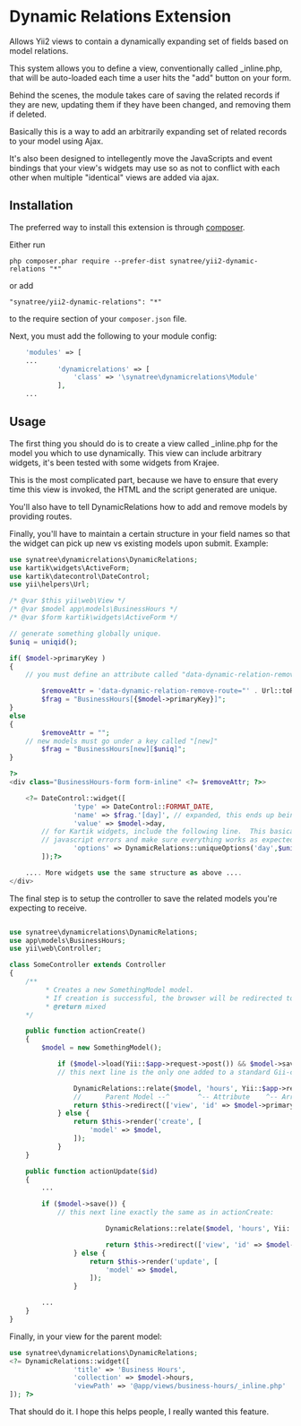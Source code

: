 Dynamic Relations Extension
===========================
Allows Yii2 views to contain a dynamically expanding set of fields based on model relations.

This system allows you to define a view, conventionally called _inline.php, that will be auto-loaded each time a user hits the "add" button on your form.

Behind the scenes, the module takes care of saving the related records if they are new, updating them if they have been changed, and removing them if deleted.

Basically this is a way to add an arbitrarily expanding set of related records to your model using Ajax.

It's also been designed to intellegently move the JavaScripts and event bindings that your view's widgets may use so as not to conflict with each other when multiple "identical" views are added via ajax.

Installation
------------

The preferred way to install this extension is through [composer](http://getcomposer.org/download/).

Either run

```
php composer.phar require --prefer-dist synatree/yii2-dynamic-relations "*"
```

or add

```
"synatree/yii2-dynamic-relations": "*"
```

to the require section of your `composer.json` file.

Next, you must add the following to your module config:

```php
    'modules' => [
	...
            'dynamicrelations' => [
                'class' => '\synatree\dynamicrelations\Module'
            ],
	...
```


Usage
-----

The first thing you should do is to create a view called _inline.php for the model you which to use dynamically.  This view can include arbitrary widgets, it's been tested with some widgets from Krajee.

This is the most complicated part, because we have to ensure that every time this view is invoked, the HTML and the script generated are unique. 

You'll also have to tell DynamicRelations how to add and remove models by providing routes.

Finally, you'll have to maintain a certain structure in your field names so that the widget can pick up new vs existing models upon submit.  Example:


```php
use synatree\dynamicrelations\DynamicRelations;
use kartik\widgets\ActiveForm;
use kartik\datecontrol\DateControl;
use yii\helpers\Url;

/* @var $this yii\web\View */
/* @var $model app\models\BusinessHours */
/* @var $form kartik\widgets\ActiveForm */

// generate something globally unique.
$uniq = uniqid();

if( $model->primaryKey )
{
	// you must define an attribute called "data-dynamic-relation-remove-route" if you plan to allow inline deletion of models from the form.

        $removeAttr = 'data-dynamic-relation-remove-route="' . Url::toRoute(['business-hours/delete', 'id'=>$model->primaryKey]) . '"';
        $frag = "BusinessHours[{$model->primaryKey}]";
}
else
{
        $removeAttr = "";
	// new models must go under a key called "[new]"
        $frag = "BusinessHours[new][$uniq]";
}

?>
<div class="BusinessHours-form form-inline" <?= $removeAttr; ?>>

    <?= DateControl::widget([
                'type' => DateControl::FORMAT_DATE,
                'name' => $frag.'[day]', // expanded, this ends up being something like BusinessHours[1][day] or BusinessHours[new][random][day]
                'value' => $model->day,
		// for Kartik widgets, include the following line.  This basically generates a globally unique set of pluginOptions, which is important to prevent
		// javascript errors and make sure everything works as expected.
                'options' => DynamicRelations::uniqueOptions('day',$uniq)
        ]);?>

    .... More widgets use the same structure as above .... 
</div>
```

The final step is to setup the controller to save the related models you're expecting to receive.

```php

use synatree\dynamicrelations\DynamicRelations;
use app\models\BusinessHours;
use yii\web\Controller;

class SomeController extends Controller
{
	/**
	     * Creates a new SomethingModel model.
	     * If creation is successful, the browser will be redirected to the 'view' page.
	     * @return mixed
	*/

	public function actionCreate()
	{
		$model = new SomethingModel();

	        if ($model->load(Yii::$app->request->post()) && $model->save()) {
		    // this next line is the only one added to a standard Gii-created controller action:

	            DynamicRelations::relate($model, 'hours', Yii::$app->request->post(), 'BusinessHours', BusinessHours::className());
			    //		Parent Model --^       ^-- Attribute    ^-- Array to search  ^-- Root Key  ^-- Model Class Name
	            return $this->redirect(['view', 'id' => $model->primaryKey]);
	        } else {
	            return $this->render('create', [
	                'model' => $model,
        	    ]);
	        }
	}

	public function actionUpdate($id)
	{
		...

		if ($model->save()) {
			// this next line exactly the same as in actionCreate:

                        DynamicRelations::relate($model, 'hours', Yii::$app->request->post(), 'BusinessHours', BusinessHours::className());

                        return $this->redirect(['view', 'id' => $model->boatShowId]);
                } else {
                    return $this->render('update', [
                        'model' => $model,
                    ]);
                }

		...
	}
}

```

Finally, in your view for the parent model:

```php
use synatree\dynamicrelations\DynamicRelations;
<?= DynamicRelations::widget([
                'title' => 'Business Hours',
                'collection' => $model->hours,
                'viewPath' => '@app/views/business-hours/_inline.php'
]); ?>
```

That should do it.  I hope this helps people, I really wanted this feature.
